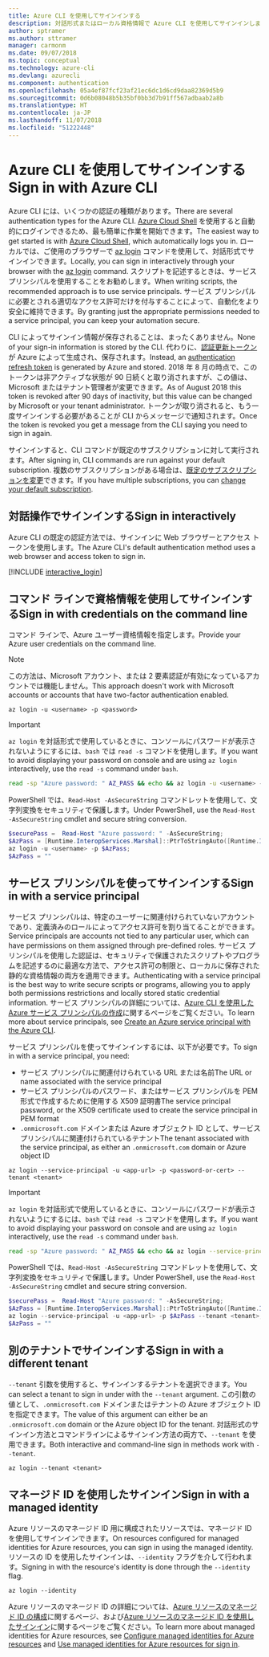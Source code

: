 ```yaml
---
title: Azure CLI を使用してサインインする
description: 対話形式またはローカル資格情報で Azure CLI を使用してサインインします
author: sptramer
ms.author: sttramer
manager: carmonm
ms.date: 09/07/2018
ms.topic: conceptual
ms.technology: azure-cli
ms.devlang: azurecli
ms.component: authentication
ms.openlocfilehash: 05a4ef87fcf23af21ec6dc1d6cd9daa82369d5b9
ms.sourcegitcommit: 0d6b08048b5b35bf0bb3d7b91ff567adbaab2a8b
ms.translationtype: HT
ms.contentlocale: ja-JP
ms.lasthandoff: 11/07/2018
ms.locfileid: "51222448"
---
```

# <a name="sign-in-with-azure-cli"></a><span data-ttu-id="4af19-103">Azure CLI を使用してサインインする</span><span class="sxs-lookup"><span data-stu-id="4af19-103">Sign in with Azure CLI</span></span> 

<span data-ttu-id="4af19-104">Azure CLI には、いくつかの認証の種類があります。</span><span class="sxs-lookup"><span data-stu-id="4af19-104">There are several authentication types for the Azure CLI.</span></span> <span data-ttu-id="4af19-105">[Azure Cloud Shell](/azure/cloud-shell/overview) を使用すると自動的にログインできるため、最も簡単に作業を開始できます。</span><span class="sxs-lookup"><span data-stu-id="4af19-105">The easiest way to get started is with [Azure Cloud Shell](/azure/cloud-shell/overview), which automatically logs you in.</span></span>
<span data-ttu-id="4af19-106">ローカルでは、ご使用のブラウザーで [az login](/cli/azure/reference-index#az-login) コマンドを使用して、対話形式でサインインできます。</span><span class="sxs-lookup"><span data-stu-id="4af19-106">Locally, you can sign in interactively through your browser with the [az login](/cli/azure/reference-index#az-login) command.</span></span> <span data-ttu-id="4af19-107">スクリプトを記述するときは、サービス プリンシパルを使用することをお勧めします。</span><span class="sxs-lookup"><span data-stu-id="4af19-107">When writing scripts, the recommended approach is to use service principals.</span></span> <span data-ttu-id="4af19-108">サービス プリンシパルに必要とされる適切なアクセス許可だけを付与することによって、自動化をより安全に維持できます。</span><span class="sxs-lookup"><span data-stu-id="4af19-108">By granting just the appropriate permissions needed to a service principal, you can keep your automation secure.</span></span>

<span data-ttu-id="4af19-109">CLI によってサインイン情報が保存されることは、まったくありません。</span><span class="sxs-lookup"><span data-stu-id="4af19-109">None of your sign-in information is stored by the CLI.</span></span> <span data-ttu-id="4af19-110">代わりに、[認証更新トークン](https://docs.microsoft.com/en-us/azure/active-directory/develop/v1-id-and-access-tokens#refresh-tokens)が Azure によって生成され、保存されます。</span><span class="sxs-lookup"><span data-stu-id="4af19-110">Instead, an [authentication refresh token](https://docs.microsoft.com/en-us/azure/active-directory/develop/v1-id-and-access-tokens#refresh-tokens) is generated by Azure and stored.</span></span> <span data-ttu-id="4af19-111">2018 年 8 月の時点で、このトークンは非アクティブな状態が 90 日続くと取り消されますが、この値は、Microsoft またはテナント管理者が変更できます。</span><span class="sxs-lookup"><span data-stu-id="4af19-111">As of August 2018 this token is revoked after 90 days of inactivity, but this value can be changed by Microsoft or your tenant administrator.</span></span> <span data-ttu-id="4af19-112">トークンが取り消されると、もう一度サインインする必要があることが CLI からメッセージで通知されます。</span><span class="sxs-lookup"><span data-stu-id="4af19-112">Once the token is revoked you get a message from the CLI saying you need to sign in again.</span></span>

<span data-ttu-id="4af19-113">サインインすると、CLI コマンドが既定のサブスクリプションに対して実行されます。</span><span class="sxs-lookup"><span data-stu-id="4af19-113">After signing in, CLI commands are run against your default subscription.</span></span> <span data-ttu-id="4af19-114">複数のサブスクリプションがある場合は、[既定のサブスクリプションを変更](manage-azure-subscriptions-azure-cli.md)できます。</span><span class="sxs-lookup"><span data-stu-id="4af19-114">If you have multiple subscriptions, you can [change your default subscription](manage-azure-subscriptions-azure-cli.md).</span></span>

## <a name="sign-in-interactively"></a><span data-ttu-id="4af19-115">対話操作でサインインする</span><span class="sxs-lookup"><span data-stu-id="4af19-115">Sign in interactively</span></span>

<span data-ttu-id="4af19-116">Azure CLI の既定の認証方法では、サインインに Web ブラウザーとアクセス トークンを使用します。</span><span class="sxs-lookup"><span data-stu-id="4af19-116">The Azure CLI's default authentication method uses a web browser and access token to sign in.</span></span>

[!INCLUDE [interactive_login](includes/interactive-login.md)]

## <a name="sign-in-with-credentials-on-the-command-line"></a><span data-ttu-id="4af19-117">コマンド ラインで資格情報を使用してサインインする</span><span class="sxs-lookup"><span data-stu-id="4af19-117">Sign in with credentials on the command line</span></span>

<span data-ttu-id="4af19-118">コマンド ラインで、Azure ユーザー資格情報を指定します。</span><span class="sxs-lookup"><span data-stu-id="4af19-118">Provide your Azure user credentials on the command line.</span></span>

> [!Note]
> <span data-ttu-id="4af19-119">この方法は、Microsoft アカウント、または 2 要素認証が有効になっているアカウントでは機能しません。</span><span class="sxs-lookup"><span data-stu-id="4af19-119">This approach doesn't work with Microsoft accounts or accounts that have two-factor authentication enabled.</span></span>

```azurecli-interactive
az login -u <username> -p <password>
```

> [!IMPORTANT]
> <span data-ttu-id="4af19-120">`az login` を対話形式で使用しているときに、コンソールにパスワードが表示されないようにするには、`bash` では `read -s` コマンドを使用します。</span><span class="sxs-lookup"><span data-stu-id="4af19-120">If you want to avoid displaying your password on console and are using `az login` interactively, use the `read -s` command under `bash`.</span></span>
>
> ```bash
> read -sp "Azure password: " AZ_PASS && echo && az login -u <username> -p $AZ_PASS
> ```
>
> <span data-ttu-id="4af19-121">PowerShell では、`Read-Host -AsSecureString` コマンドレットを使用して、文字列変換をセキュリティで保護します。</span><span class="sxs-lookup"><span data-stu-id="4af19-121">Under PowerShell, use the `Read-Host -AsSecureString` cmdlet and secure string conversion.</span></span>
>
> ```powershell
> $securePass =  Read-Host "Azure password: " -AsSecureString;
> $AzPass = [Runtime.InteropServices.Marshal]::PtrToStringAuto([Runtime.InteropServices.Marshal]::SecureStringToBSTR($securePass));
> az login -u <username> -p $AzPass;
> $AzPass = ""
> ```

## <a name="sign-in-with-a-service-principal"></a><span data-ttu-id="4af19-122">サービス プリンシパルを使ってサインインする</span><span class="sxs-lookup"><span data-stu-id="4af19-122">Sign in with a service principal</span></span>

<span data-ttu-id="4af19-123">サービス プリンシパルは、特定のユーザーに関連付けられていないアカウントであり、定義済みのロールによってアクセス許可を割り当てることができます。</span><span class="sxs-lookup"><span data-stu-id="4af19-123">Service principals are accounts not tied to any particular user, which can have permissions on them assigned through pre-defined roles.</span></span> <span data-ttu-id="4af19-124">サービス プリンシパルを使用した認証は、セキュリティで保護されたスクリプトやプログラムを記述するのに最適な方法で、アクセス許可の制限と、ローカルに保存された静的な資格情報の両方を適用できます。</span><span class="sxs-lookup"><span data-stu-id="4af19-124">Authenticating with a service principal is the best way to write secure scripts or programs, allowing you to apply both permissions restrictions and locally stored static credential information.</span></span> <span data-ttu-id="4af19-125">サービス プリンシパルの詳細については、[Azure CLI を使用した Azure サービス プリンシパルの作成](create-an-azure-service-principal-azure-cli.md)に関するページをご覧ください。</span><span class="sxs-lookup"><span data-stu-id="4af19-125">To learn more about service principals, see [Create an Azure service principal with the Azure CLI](create-an-azure-service-principal-azure-cli.md).</span></span>

<span data-ttu-id="4af19-126">サービス プリンシパルを使ってサインインするには、以下が必要です。</span><span class="sxs-lookup"><span data-stu-id="4af19-126">To sign in with a service principal, you need:</span></span>

* <span data-ttu-id="4af19-127">サービス プリンシパルに関連付けられている URL または名前</span><span class="sxs-lookup"><span data-stu-id="4af19-127">The URL or name associated with the service principal</span></span>
* <span data-ttu-id="4af19-128">サービス プリンシパルのパスワード、またはサービス プリンシパルを PEM 形式で作成するために使用する X509 証明書</span><span class="sxs-lookup"><span data-stu-id="4af19-128">The service principal password, or the X509 certificate used to create the service principal in PEM format</span></span>
* <span data-ttu-id="4af19-129">`.onmicrosoft.com` ドメインまたは Azure オブジェクト ID として、サービス プリンシパルに関連付けられているテナント</span><span class="sxs-lookup"><span data-stu-id="4af19-129">The tenant associated with the service principal, as either an `.onmicrosoft.com` domain or Azure object ID</span></span>

```azurecli-interactive
az login --service-principal -u <app-url> -p <password-or-cert> --tenant <tenant>
```

> [!IMPORTANT]
> <span data-ttu-id="4af19-130">`az login` を対話形式で使用しているときに、コンソールにパスワードが表示されないようにするには、`bash` では `read -s` コマンドを使用します。</span><span class="sxs-lookup"><span data-stu-id="4af19-130">If you want to avoid displaying your password on console and are using `az login` interactively, use the `read -s` command under `bash`.</span></span>
>
> ```bash
> read -sp "Azure password: " AZ_PASS && echo && az login --service-principal -u <app-url> -p $AZ_PASS --tenant <tenant>
> ```
>
> <span data-ttu-id="4af19-131">PowerShell では、`Read-Host -AsSecureString` コマンドレットを使用して、文字列変換をセキュリティで保護します。</span><span class="sxs-lookup"><span data-stu-id="4af19-131">Under PowerShell, use the `Read-Host -AsSecureString` cmdlet and secure string conversion.</span></span>
>
> ```powershell
> $securePass =  Read-Host "Azure password: " -AsSecureString;
> $AzPass = [Runtime.InteropServices.Marshal]::PtrToStringAuto([Runtime.InteropServices.Marshal]::SecureStringToBSTR($securePass));
> az login --service-principal -u <app-url> -p $AzPass --tenant <tenant>;
> $AzPass = ""
> ```

## <a name="sign-in-with-a-different-tenant"></a><span data-ttu-id="4af19-132">別のテナントでサインインする</span><span class="sxs-lookup"><span data-stu-id="4af19-132">Sign in with a different tenant</span></span>

<span data-ttu-id="4af19-133">`--tenant` 引数を使用すると、サインインするテナントを選択できます。</span><span class="sxs-lookup"><span data-stu-id="4af19-133">You can select a tenant to sign in under with the `--tenant` argument.</span></span> <span data-ttu-id="4af19-134">この引数の値として、`.onmicrosoft.com` ドメインまたはテナントの Azure オブジェクト ID を指定できます。</span><span class="sxs-lookup"><span data-stu-id="4af19-134">The value of this argument can either be an `.onmicrosoft.com` domain or the Azure object ID for the tenant.</span></span> <span data-ttu-id="4af19-135">対話形式のサインイン方法とコマンドラインによるサインイン方法の両方で、`--tenant` を使用できます。</span><span class="sxs-lookup"><span data-stu-id="4af19-135">Both interactive and command-line sign in methods work with `--tenant`.</span></span>

```azurecli-interactive
az login --tenant <tenant>
```

## <a name="sign-in-with-a-managed-identity"></a><span data-ttu-id="4af19-136">マネージド ID を使用したサインイン</span><span class="sxs-lookup"><span data-stu-id="4af19-136">Sign in with a managed identity</span></span>

<span data-ttu-id="4af19-137">Azure リソースのマネージド ID 用に構成されたリソースでは、マネージド ID を使用してサインインできます。</span><span class="sxs-lookup"><span data-stu-id="4af19-137">On resources configured for managed identities for Azure resources, you can sign in using the managed identity.</span></span> <span data-ttu-id="4af19-138">リソースの ID を使用したサインインは、`--identity` フラグを介して行われます。</span><span class="sxs-lookup"><span data-stu-id="4af19-138">Signing in with the resource's identity is done through the `--identity` flag.</span></span>

```azurecli-interactive
az login --identity
```

<span data-ttu-id="4af19-139">Azure リソースのマネージド ID の詳細については、[Azure リソースのマネージド ID の構成](https://docs.microsoft.com/en-us/azure/active-directory/managed-identities-azure-resources/qs-configure-cli-windows-vm)に関するページ、および[Azure リソースのマネージド ID を使用したサインイン](https://docs.microsoft.com/en-us/azure/active-directory/managed-identities-azure-resources/how-to-use-vm-sign-in)に関するページをご覧ください。</span><span class="sxs-lookup"><span data-stu-id="4af19-139">To learn more about managed identities for Azure resources, see [Configure managed identities for Azure resources](https://docs.microsoft.com/en-us/azure/active-directory/managed-identities-azure-resources/qs-configure-cli-windows-vm) and [Use managed identities for Azure resources for sign in](https://docs.microsoft.com/en-us/azure/active-directory/managed-identities-azure-resources/how-to-use-vm-sign-in).</span></span>
